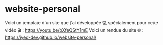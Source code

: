 # website-personal
Voici un template d'un site que j'ai développée 💻 spécialement pour cette vidéo 🎬 : https://youtu.be/bXfeQStY1mE
Voici un rendue du site 🌐 : https://iyed-dev.github.io/website-personal/
